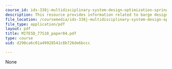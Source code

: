 ```yaml
---
course_id: ids-338j-multidisciplinary-system-design-optimization-spring-2010
description: This resource provides information related to barge design optimization.
file_location: /coursemedia/ids-338j-multidisciplinary-system-design-optimization-spring-2010/d298ca6c01a49928541c8b726de6bccc_MITESD_77S10_paper04.pdf
file_type: application/pdf
layout: pdf
title: MITESD_77S10_paper04.pdf
type: course
uid: d298ca6c01a49928541c8b726de6bccc

---
```

None